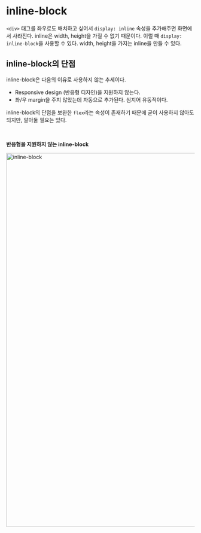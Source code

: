 # inline-block
`<div>` 태그를 좌우로도 배치하고 싶어서 `display: inline` 속성을 추가해주면 화면에서 사라진다.
inline은 width, height을 가질 수 없기 때문이다. 이럴 때 `display: inline-block`을 사용할 수 있다.
width, height을 가지는 inline을 만들 수 있다.

## inline-block의 단점
inline-block은 다음의 이유로 사용하지 않는 추세이다.
- Responsive design (반응형 디자인)을 지원하지 않는다.
- 좌/우 margin을 주지 않았는데 자동으로 추가된다. 심지어 유동적이다.

inline-block의 단점을 보완한 `flex`라는 속성이 존재하기 때문에 굳이 사용하지 않아도 되지만, 알아둘 필요는 있다.

<br>

**반응형을 지원하지 않는 inline-block**

<img width="1000" alt="inline-block" src="https://user-images.githubusercontent.com/31913666/201464637-277fb8d9-ca88-4895-8f65-6c0cf4070232.png">
